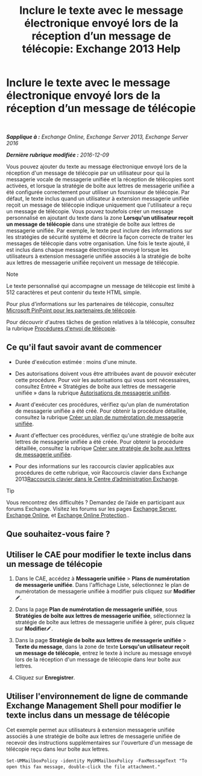 ﻿---
title: 'Inclure le texte avec le message électronique envoyé lors de la réception d’un message de télécopie: Exchange 2013 Help'
TOCTitle: Inclure le texte avec le message électronique envoyé lors de la réception d’un message de télécopie
ms:assetid: 48244e58-b7d6-4f0e-bbae-d22bf0fc11ff
ms:mtpsurl: https://technet.microsoft.com/fr-fr/library/Bb201684(v=EXCHG.150)
ms:contentKeyID: 51407178
ms.date: 05/23/2018
mtps_version: v=EXCHG.150
ms.translationtype: MT
---

# Inclure le texte avec le message électronique envoyé lors de la réception d’un message de télécopie

 

_**Sapplique à :** Exchange Online, Exchange Server 2013, Exchange Server 2016_

_**Dernière rubrique modifiée :** 2016-12-09_

Vous pouvez ajouter du texte au message électronique envoyé lors de la réception d'un message de télécopie par un utilisateur pour qui la messagerie vocale de messagerie unifiée et la réception de télécopies sont activées, et lorsque la stratégie de boîte aux lettres de messagerie unifiée a été configurée correctement pour utiliser un fournisseur de télécopie. Par défaut, le texte inclus quand un utilisateur à extension messagerie unifiée reçoit un message de télécopie indique uniquement que l'utilisateur a reçu un message de télécopie. Vous pouvez toutefois créer un message personnalisé en ajoutant du texte dans la zone **Lorsqu'un utilisateur reçoit un message de télécopie** dans une stratégie de boîte aux lettres de messagerie unifiée. Par exemple, le texte peut inclure des informations sur les stratégies de sécurité système et décrire la façon correcte de traiter les messages de télécopie dans votre organisation. Une fois le texte ajouté, il est inclus dans chaque message électronique envoyé lorsque les utilisateurs à extension messagerie unifiée associés à la stratégie de boîte aux lettres de messagerie unifiée reçoivent un message de télécopie.

> [!NOTE]
> Le texte personnalisé qui accompagne un message de télécopie est limité à 512 caractères et peut contenir du texte HTML simple.


Pour plus d’informations sur les partenaires de télécopie, consultez [Microsoft PinPoint pour les partenaires de télécopie](https://go.microsoft.com/fwlink/?linkid=190238).

Pour découvrir d'autres tâches de gestion relatives à la télécopie, consultez la rubrique [Procédures d'envoi de télécopie](faxing-procedures-exchange-2013-help.md).

## Ce qu'il faut savoir avant de commencer

  - Durée d'exécution estimée : moins d'une minute.

  - Des autorisations doivent vous être attribuées avant de pouvoir exécuter cette procédure. Pour voir les autorisations qui vous sont nécessaires, consultez Entrée « Stratégies de boîte aux lettres de messagerie unifiée » dans la rubrique [Autorisations de messagerie unifiée](unified-messaging-permissions-exchange-2013-help.md).

  - Avant d'exécuter ces procédures, vérifiez qu'un plan de numérotation de messagerie unifiée a été créé. Pour obtenir la procédure détaillée, consultez la rubrique [Créer un plan de numérotation de messagerie unifiée](create-a-um-dial-plan-exchange-2013-help.md).

  - Avant d'effectuer ces procédures, vérifiez qu'une stratégie de boîte aux lettres de messagerie unifiée a été créée. Pour obtenir la procédure détaillée, consultez la rubrique [Créer une stratégie de boîte aux lettres de messagerie unifiée](create-a-um-mailbox-policy-exchange-2013-help.md).

  - Pour des informations sur les raccourcis clavier applicables aux procédures de cette rubrique, voir Raccourcis clavier dans Exchange 2013[Raccourcis clavier dans le Centre d’administration Exchange](keyboard-shortcuts-in-the-exchange-admin-center-exchange-online-protection-help.md).

> [!TIP]
> Vous rencontrez des difficultés ? Demandez de l’aide en participant aux forums Exchange. Visitez les forums sur les pages <a href="https://go.microsoft.com/fwlink/p/?linkid=60612">Exchange Server</a>, <a href="https://go.microsoft.com/fwlink/p/?linkid=267542">Exchange Online</a>, et <a href="https://go.microsoft.com/fwlink/p/?linkid=285351">Exchange Online Protection</a>..


## Que souhaitez-vous faire ?

## Utiliser le CAE pour modifier le texte inclus dans un message de télécopie

1.  Dans le CAE, accédez à **Messagerie unifiée** \> **Plans de numérotation de messagerie unifiée**. Dans l'affichage Liste, sélectionnez le plan de numérotation de messagerie unifiée à modifier puis cliquez sur **Modifier**![Icône Modifier](images/Bb124582.6f53ccb2-1f13-4c02-bea0-30690e6ea71d(EXCHG.150).gif "Icône Modifier").

2.  Dans la page **Plan de numérotation de messagerie unifiée**, sous **Stratégies de boîte aux lettres de messagerie unifiée**, sélectionnez la stratégie de boîte aux lettres de messagerie unifiée à gérer, puis cliquez sur **Modifier**![Icône Modifier](images/Bb124582.6f53ccb2-1f13-4c02-bea0-30690e6ea71d(EXCHG.150).gif "Icône Modifier").

3.  Dans la page **Stratégie de boîte aux lettres de messagerie unifiée** \> **Texte du message**, dans la zone de texte **Lorsqu'un utilisateur reçoit un message de télécopie**, entrez le texte à inclure au message envoyé lors de la réception d'un message de télécopie dans leur boîte aux lettres.

4.  Cliquez sur **Enregistrer**.

## Utiliser l'environnement de ligne de commande Exchange Management Shell pour modifier le texte inclus dans un message de télécopie

Cet exemple permet aux utilisateurs à extension messagerie unifiée associés à une stratégie de boîte aux lettres de messagerie unifiée de recevoir des instructions supplémentaires sur l'ouverture d'un message de télécopie reçu dans leur boîte aux lettres.

    Set-UMMailboxPolicy -identity MyUMMailboxPolicy -FaxMessageText "To open this fax message, double-click the file attachment."

